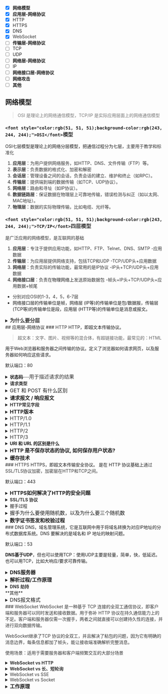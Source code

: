 - [x] **网络模型**
- [x] **应用层-网络协议**
- [x] HTTP
- [x] HTTPS
- [x] DNS
- [x] <font style="color:rgb(51, 51, 51);">WebSocket</font>
- [ ] **传输层-网络协议**
- [ ] TCP
- [ ] UDP
- [ ] **网络层-网络协议**
- [ ] IP
- [ ] **网络接口层-网络协议**
- [ ] **网络攻击**
- [ ] **其他**

## 网络模型
> <font style="color:rgb(119, 119, 119);">OSI 是理论上的网络通信模型，TCP/IP 是实际应用层面上的网络通信模型</font>
>

### `<font style="color:rgb(51, 51, 51);background-color:rgb(243, 244, 244);">OSI</font>`<font style="color:rgb(51, 51, 51);">模型</font>
OSI七层模型是理论上的网络分层模型，把通信过程分为七层，<font style="color:rgb(51, 51, 51);">主要用于教学和标准化</font>

1. **<font style="color:rgb(51, 51, 51);">应用层</font>**<font style="color:rgb(51, 51, 51);">：为用户提供网络服务，如HTTP、DNS、文件传输（FTP）等。</font>
2. **<font style="color:rgb(51, 51, 51);">表示层</font>**<font style="color:rgb(51, 51, 51);">：负责数据的格式化、加密和解密</font>
3. **<font style="color:rgb(51, 51, 51);">会话层</font>**<font style="color:rgb(51, 51, 51);">：管理设备之间的会话，负责会话的建立、维护和终止（如RPC）。</font>
4. **<font style="color:rgb(51, 51, 51);">传输层</font>**<font style="color:rgb(51, 51, 51);">：提供端到端的数据传输（如TCP、UDP协议）。</font>
5. **<font style="color:rgb(51, 51, 51);">网络层</font>**<font style="color:rgb(51, 51, 51);">：路由和寻址（如IP协议）。</font>
6. **<font style="color:rgb(51, 51, 51);">数据链路层</font>**<font style="color:rgb(51, 51, 51);">：保证数据在物理层上可靠地传输，错误检测与纠正（如以太网、MAC地址）。</font>
7. **<font style="color:rgb(51, 51, 51);">物理层</font>**<font style="color:rgb(51, 51, 51);">：数据的实际物理传输，比如电缆、光纤等。</font>

### `<font style="color:rgb(51, 51, 51);background-color:rgb(243, 244, 244);">TCP/IP</font>`<font style="color:rgb(51, 51, 51);">四层模型</font>
<font style="color:rgb(51, 51, 51);">是广泛应用的网络模型，是互联网的基础</font>

1. **<font style="color:rgb(51, 51, 51);">应用层</font>**<font style="color:rgb(51, 51, 51);">：专注于提供应用功能，如HTTP、FTP、Telnet、DNS、SMTP 		-应用数据</font>
2. **<font style="color:rgb(51, 51, 51);">传输层</font>**<font style="color:rgb(51, 51, 51);">：为应用层提供网络支持，包括TCP和UDP 		-TCP/UDP头+应用数据</font>
3. **<font style="color:rgb(51, 51, 51);">网络层</font>**<font style="color:rgb(51, 51, 51);">：负责实际的传输功能，最常用的是IP协议		 -IP头+TCP/UDP头+应用数据</font>
4. **<font style="color:rgb(51, 51, 51);">网络接口层</font>**<font style="color:rgb(51, 51, 51);">：负责在</font>物理网络上<font style="color:rgb(51, 51, 51);">发送原始数据包 		-帧头+IP头+TCP/UDP头+应用数据+帧尾</font>
+ <font style="color:rgb(51, 51, 51);">分别对应OSI的1-3，4，5，6-7层</font>
+ 网络接口层的传输单位是帧，网络层 (IP等)的传输单位是包/数据报，传输层 (TCP等)的传输单位是段，应用层 (HTTP等)的传输单位是消息或报文。

<details class="lake-collapse"><summary id="u6cb35f3d"><strong><span class="ne-text" style="color: rgb(51, 51, 51); font-size: 16px">为什么要分层</span></strong></summary><p id="u5e69d70a" class="ne-p"><span class="ne-text" style="color: rgb(51, 51, 51); font-size: 16px">通过分层标准化交互的过程。</span></p><p id="u2fde0539" class="ne-p"><span class="ne-text" style="font-size: 16px">具体讲，分层一方面使各层相互独立，不需要考虑其他层的实现，只需要调用下层功能；另一方面提高了灵活性和可替换性，类似高内聚、低耦合的原则；并且使得复杂的计算机网络系统变得易于设计，实现和标准化。</span></p></details>
## 应用层-网络协议
### <font style="color:rgb(51, 51, 51);">HTTP</font>
HTTP，即超文本传输协议。

> 超文本：文字、图片、视频等的混合体，有超链接功能，最常见的：HTML
>

用于Web浏览器和服务器之间传输的协议。定义了浏览器如何请求网页，以及服务器如何响应这些请求。

默认端口：80

<details class="lake-collapse"><summary id="u3deb8d67"><strong><span class="ne-text">状态码</span></strong><span class="ne-text">---</span><span class="ne-text" style="color: rgb(51, 51, 51); font-size: 16px">用于描述请求的结果</span></summary><p id="u05d9ce7a" class="ne-p"><strong><span class="ne-text" style="color: rgb(51, 51, 51); font-size: 16px">1xx表示正在处理</span></strong></p><p id="u36ddfefa" class="ne-p"><span class="ne-text" style="color: rgb(51, 51, 51); font-size: 16px">基本上没见过，100 Continue客户端应该继续发送请求</span></p><p id="u68c9eb75" class="ne-p"><span class="ne-text" style="color: rgb(51, 51, 51); font-size: 16px">102 Processing正在处理，</span><span class="ne-text" style="color: rgb(0, 0, 0); font-size: 16px">用于长时间操作</span></p><p id="u05c3145f" class="ne-p"><strong><span class="ne-text" style="color: rgb(51, 51, 51); font-size: 16px">2xx表示正常处理完毕</span></strong></p><p id="u174527f3" class="ne-p"><span class="ne-text" style="color: rgb(51, 51, 51); font-size: 16px">200 OK表示请求成功</span></p><p id="ud4da34a6" class="ne-p"><span class="ne-text" style="color: rgb(0, 0, 0); font-size: 16px">201 Created</span><span class="ne-text" style="color: rgb(0, 0, 0); font-size: 16px"> 资源创建成功，如 POST 请求后返回新资源的 URL</span></p><p id="u75828305" class="ne-p"><span class="ne-text" style="color: rgb(51, 51, 51); font-size: 16px">204 No Content表示成功但是没有body数据</span></p><p id="ue264ea14" class="ne-p"><span class="ne-text" style="color: rgb(51, 51, 51); font-size: 16px">206 Partial Content表示资源只是一部分</span></p><p id="u4405bcba" class="ne-p"><strong><span class="ne-text" style="color: rgb(51, 51, 51); font-size: 16px">3xx表示需要附加操作</span></strong></p><p id="u5c405b5b" class="ne-p"><span class="ne-text" style="color: rgb(51, 51, 51); font-size: 16px">301Moved Permanently表示永久重定向，资源不存在了，需改用新的 URL</span></p><p id="u62efb4eb" class="ne-p"><span class="ne-text" style="color: rgb(51, 51, 51); font-size: 16px">302 Found表示临时重定向，请求资源还在但是暂时需要另一个URL访问</span></p><p id="u22738dfb" class="ne-p"><span class="ne-text" style="color: rgb(51, 51, 51); font-size: 16px">304 Not Modified 表示资源未修改，</span><span class="ne-text" style="color: rgb(0, 0, 0); font-size: 16px">仅用于缓存控制（客户端可复用本地缓存）</span></p><p id="u366f855f" class="ne-p"><strong><span class="ne-text" style="color: rgb(51, 51, 51); font-size: 16px">4xx表示服务器无法处理请求</span></strong></p><p id="uc36977ad" class="ne-p"><span class="ne-text" style="color: rgb(0, 0, 0); font-size: 16px">400 Bad Request </span><span class="ne-text" style="color: rgb(0, 0, 0); font-size: 16px">客户端请求错误，如参数格式错误</span><span class="ne-text" style="font-size: 16px"> </span></p><p id="u01da6c77" class="ne-p"><span class="ne-text" style="color: rgb(51, 51, 51); font-size: 16px">401Unauthorized 未授权（未认证），用户未提供有效身份凭证（如未登录）</span></p><p id="u348706c7" class="ne-p"><span class="ne-text" style="color: rgb(51, 51, 51); font-size: 16px">403 Forbidden 表示服务器拒绝执行，如权限不足、IP地址被封禁或网站配置错误</span></p><p id="u7c669d05" class="ne-p"><span class="ne-text" style="color: rgb(51, 51, 51); font-size: 16px">404 Not Found表示请求的资源不存在</span></p><p id="u1281f000" class="ne-p"><strong><span class="ne-text" style="color: rgb(51, 51, 51); font-size: 16px">5xx表示服务器处理请求出错</span></strong></p><p id="u62ae5b09" class="ne-p"><span class="ne-text" style="color: rgb(51, 51, 51); font-size: 16px">500 Internal Server Error表示服务器内部错误</span></p><p id="u9c1ab064" class="ne-p"><span class="ne-text" style="font-size: 16px">501 </span><span class="ne-text" style="color: rgb(0, 0, 0); font-size: 16px">Not Implemented</span><span class="ne-text" style="font-size: 16px"> 表示服务器不支持请求方法</span></p><p id="ud6d4fd56" class="ne-p"><span class="ne-text" style="font-size: 16px">502 Bad Gateway 网关服务器无法从上游服务器获得有效的响应，如上游服务器未启动、崩溃或超时</span></p><p id="u9d2a8c68" class="ne-p"><span class="ne-text" style="font-size: 16px">504 Gateway Time-out 表示网关服务器等待上游服务器响应超时，如上游服务器处理时间过长或网络延迟</span></p></details>
<details class="lake-collapse"><summary id="u22ffcc06"><strong><span class="ne-text" style="color: rgb(51, 51, 51)">请求类型</span></strong></summary><p id="ufb8dbe56" class="ne-p"><span class="ne-text" style="color: rgb(51, 51, 51); font-size: 16px">GET：用于请求获取指定资源，通常用于获取数据。</span></p><p id="u8be94280" class="ne-p"><span class="ne-text" style="color: rgb(51, 51, 51); font-size: 16px">POST：用于向服务器提交数据，通常用于提交表单数据或进行资源的创建。</span></p><p id="uae7abbf5" class="ne-p"><span class="ne-text" style="color: rgb(51, 51, 51); font-size: 16px">PUT：用于向服务器更新指定资源，通常用于更新已存在的资源。</span></p><p id="u129b8728" class="ne-p"><span class="ne-text" style="color: rgb(51, 51, 51); font-size: 16px">DELETE：用于请求服务器删除指定资源。</span></p><p id="uc8199233" class="ne-p"><span class="ne-text" style="color: rgb(51, 51, 51); font-size: 16px">HEAD：类似于GET请求，但只返回资源的头部信息，用于获取资源的元数据而不获取实际内容。</span></p></details>
<details class="lake-collapse"><summary id="u651b9288"><span class="ne-text" style="font-size: 16px">GET 和 POST 有什么区别</span></summary><ol class="ne-ol"><li id="uff4fb0f1" data-lake-index-type="0"><span class="ne-text" style="color: rgb(51, 51, 51); font-size: 16px">GET是从服务器获取指定的资源，请求的参数位置一般写在URL中，参数只允许ASCII，并且浏览器(不是HTTP)对URL长度有限制。GET是安全且幂等的，是“只读”操作，可被浏览器缓存。</span></li><li id="uc11aa29e" data-lake-index-type="0"><span class="ne-text" style="color: rgb(51, 51, 51); font-size: 16px">POST是根据请求符合(报文body)对指定数据的资源做出处理，POST 请求携带数据的位置一般是写在报文 body 中，body 中的数据可以是任意格式的数据，只要客户端与服务端协商好即可，而且浏览器不会对 body 大小做限制。POST是不安全不幂等的，是“新增/提交数据”操作，会修改服务器资源，浏览器一般不会缓存POST请求。</span></li></ol><p id="u1c9b312b" class="ne-p"><span class="ne-text" style="color: rgb(51, 51, 51); font-size: 16px">注：理论上，任何请求都可以带 body 的，只是规范上GET不带body；并且URL 中的查询参数也不是 GET 所独有的，POST 请求的 URL 中也可以有参数的。</span></p></details>
<details class="lake-collapse"><summary id="u5197f0f5"><strong><span class="ne-text" style="font-size: 16px">请求报文 / 响应报文</span></strong></summary><p id="u0517f072" class="ne-p"><strong><span class="ne-text" style="color: rgb(51, 51, 51); font-size: 16px">请求报文</span></strong><span class="ne-text" style="color: rgb(51, 51, 51); font-size: 16px">：</span></p><p id="ue2a1f426" class="ne-p"><span class="ne-text" style="color: rgb(51, 51, 51); font-size: 16px">请求行：包含请求方法、请求目标（URL或URI）和HTTP协议版本。</span></p><p id="uc04a938a" class="ne-p"><span class="ne-text" style="color: rgb(51, 51, 51); font-size: 16px">请求头部：包含关于请求的附加信息，如Host、User-Agent、Content-Type等。</span></p><p id="u2d4aed9d" class="ne-p"><span class="ne-text" style="color: rgb(51, 51, 51); font-size: 16px">空行：请求头部和请求体之间用空行分隔。</span></p><p id="ub18dfd04" class="ne-p"><span class="ne-text" style="color: rgb(51, 51, 51); font-size: 16px">请求体：可选，包含请求的数据，通常用于POST请求等需要传输数据的情况。</span></p><p id="ue08eade7" class="ne-p"><strong><span class="ne-text" style="color: rgb(51, 51, 51); font-size: 16px">响应报文</span></strong><span class="ne-text" style="color: rgb(51, 51, 51); font-size: 16px">：</span></p><p id="u93cfb4eb" class="ne-p"><span class="ne-text" style="color: rgb(51, 51, 51); font-size: 16px">状态行：包含HTTP协议版本、状态码和状态信息。</span></p><p id="u2468d6c7" class="ne-p"><span class="ne-text" style="color: rgb(51, 51, 51); font-size: 16px">响应头部：包含关于响应的附加信息，如Content-Type、Content-Length等。</span></p><p id="u9e9ed68a" class="ne-p"><span class="ne-text" style="color: rgb(51, 51, 51); font-size: 16px">空行：响应头部和响应体之间用空行分隔。</span></p><p id="u0d83804a" class="ne-p"><span class="ne-text" style="color: rgb(51, 51, 51); font-size: 16px">响应体：包含响应的数据，通常是服务器返回的HTML、JSON等内容。</span></p></details>
<details class="lake-collapse"><summary id="u78017288"><strong><span class="ne-text" style="color: rgb(51, 51, 51)">HTTP常见字段</span></strong></summary><p id="u64e4ef9d" class="ne-p"><span class="ne-text">HTTP字段（HTTP field）是出现在HTTP请求或响应头部的一组键: 值结构，用于携带额外的指令或说明，帮助服务器和客户端正确处理HTTP消息。</span></p><ul class="ne-ul"><li id="uc79425c5" data-lake-index-type="0"><span class="ne-text" style="color: rgb(51, 51, 51); font-size: 16px">HOST：可以将请求发往「同一台」服务器上的不同网站</span></li><li id="ud7499345" data-lake-index-type="0"><span class="ne-text" style="color: rgb(51, 51, 51); font-size: 16px">Content-Length：表明本次回应的数据长度</span></li><li id="uba6c2e44" data-lake-index-type="0"><span class="ne-text" style="color: rgb(51, 51, 51); font-size: 16px">Connection：最常用于客户端要求服务器使用「HTTP 长连接」机制，以便其他请求复用</span></li><li id="u27918e96" data-lake-index-type="0"><span class="ne-text" style="color: rgb(51, 51, 51); font-size: 16px">Content-Type：用于服务器回应时，告诉客户端，本次数据是什么格式</span></li><li id="u2d6c8e85" data-lake-index-type="0"><span class="ne-text" style="color: rgb(51, 51, 51); font-size: 16px">Content-Encoding：说明数据的压缩方法。表示服务器返回的数据使用了什么压缩格式</span></li></ul></details>
<details class="lake-collapse"><summary id="u2cf66d7e"><strong><span class="ne-text" style="font-size: 16px">HTTP版本</span></strong></summary><ol class="ne-ol"><li id="u94245ca3" data-lake-index-type="0"><strong><span class="ne-text" style="font-size: 16px">HTTP/0.9：</span></strong><span class="ne-text" style="font-size: 16px">只有 GET 方法，无头部，响应仅为 HTML。</span></li><li id="u9cd08d33" data-lake-index-type="0"><strong><span class="ne-text" style="font-size: 16px">HTTP/1.0：</span></strong><span class="ne-text" style="font-size: 16px">引入</span><strong><span class="ne-text" style="font-size: 16px">头部</span></strong><span class="ne-text" style="font-size: 16px">（Header）、状态码、多种请求方法（POST/HEAD），支持非 HTML 内容。</span></li><li id="ue3347fca" data-lake-index-type="0"><strong><span class="ne-text" style="font-size: 16px">HTTP/1.1：持久连接</span></strong><span class="ne-text" style="font-size: 16px">（默认保持连接复用）、管道化、缓存控制（如 </span><code class="ne-code"><span class="ne-text" style="font-size: 16px">Cache-Control</span></code><span class="ne-text" style="font-size: 16px">）、 Host 头（支持虚拟主机）。</span></li><li id="u1cb42dea" data-lake-index-type="0"><strong><span class="ne-text" style="font-size: 16px">HTTP/2：多路复用</span></strong><span class="ne-text" style="font-size: 16px">（一个连接并行传输多个请求）、头部压缩、服务器推送。</span></li><li id="uae0a5753" data-lake-index-type="0"><strong><span class="ne-text" style="font-size: 16px">HTTP/3：</span></strong><span class="ne-text" style="font-size: 16px">基于 </span><strong><span class="ne-text" style="font-size: 16px">QUIC 协议</span></strong><span class="ne-text" style="font-size: 16px">（UDP），减少连接建立延迟，解决队头阻塞问题。</span></li></ol></details>
<details class="lake-collapse"><summary id="uee2778d2"><span class="ne-text" style="color: rgb(51, 51, 51); font-size: 16px">HTTP/1.0</span></summary><ol class="ne-ol"><li id="ua99b9873" data-lake-index-type="0"><span class="ne-text" style="font-size: 16px">响应状态码：有16 种状态码。</span></li><li id="u8abb9361" data-lake-index-type="0"><span class="ne-text" style="font-size: 16px">缓存机制：服务器在返回响应时，告诉客户端这个资源的“过期时间”或“最后修改时间”，客户端在下次需要这个资源时，可以据此判断是直接使用本地副本，还是需要向服务器重新请求。存在的问题：依赖绝对时间，控制手段单一，不可靠不灵活。</span></li><li id="u0bb48044" data-lake-index-type="0"><span class="ne-text" style="font-size: 16px">连接方式：默认短连接， 每次请求都会重新建立并关闭一次 TCP 连接，频繁的三次握手与四次挥手造成明显的带宽和性能浪费。</span></li></ol></details>
<details class="lake-collapse"><summary id="ua1f61836"><span class="ne-text" style="color: rgb(51, 51, 51); font-size: 16px">HTTP/1.1</span></summary><ol class="ne-ol"><li id="u9cee579c" data-lake-index-type="0"><span class="ne-text" style="font-size: 16px">响应状态码：新增大量的状态码，如206等。</span></li><li id="uc724cda6" data-lake-index-type="0"><span class="ne-text" style="font-size: 16px">缓存机制：引入了Cache-Control头部和ETag机制，  提供了丰富的缓存指令，支持更精确控制，使用内容哈希标识资源版本而不是时间，缓存校验更加精准高效。</span></li><li id="uf35f6ebe" data-lake-index-type="0"><span class="ne-text" style="font-size: 16px">连接方式：默认长连接，</span><span class="ne-text" style="color: rgb(60, 60, 67); font-size: 16px"> 通过 </span><code class="ne-code"><span class="ne-text" style="color: rgb(60, 60, 67); font-size: 16px">Connection: keep-alive</span></code><span class="ne-text" style="color: rgb(60, 60, 67); font-size: 16px"> 保持 TCP 连接在多个请求间复用，显著减少连接开销，提高传输效率。  </span></li><li id="u1834bdd9" data-lake-index-type="0"><span class="ne-text" style="font-size: 16px">新增并强制使用Host头部：1.0中服务器无法区分同一 IP 下的多个网站，强制Host头的引入实现了虚拟主机支持，使一台服务器能同时服务多个域名  </span></li><li id="uf5d70e2d" data-lake-index-type="0"><span class="ne-text" style="font-size: 16px">范围请求机制： 允许客户端只获取资源的部分字节（或多段），支持断点续传与按需加载。通过Range等头部配合多种状态码协调实现</span></li></ol><hr id="vzZ7u" class="ne-hr"><ol class="ne-ol"><li id="u11887a1f" data-lake-index-type="0"><span class="ne-text" style="color: rgb(60, 60, 67); font-size: 16px">连接方式：串行方式，每个请求和响应都需要独立的连接，而浏览器为了控制资源会有 6-8 个 TCP 连接的限制</span></li><li id="u4111f81d" data-lake-index-type="0"><span class="ne-text" style="color: rgb(60, 60, 67); font-size: 16px">传输格式：文本格式的报文</span></li><li id="uebd3418b" data-lake-index-type="0"><span class="ne-text" style="color: rgb(60, 60, 67); font-size: 16px">队头阻塞：请求-响应串行模型， 同一连接中一个慢请求阻塞后续  </span></li><li id="u3bd1b3bb" data-lake-index-type="0"><span class="ne-text" style="color: rgb(60, 60, 67); font-size: 16px">头部压缩：支持Body压缩，不支持Header压缩， 头部大量重复  </span></li></ol></details>
<details class="lake-collapse"><summary id="u5701ee68"><span class="ne-text" style="color: rgb(51, 51, 51); font-size: 16px">HTTP/2</span></summary><ol class="ne-ol"><li id="u0a5dbe10" data-lake-index-type="0"><span class="ne-text" style="color: rgb(60, 60, 67); font-size: 16px">连接方式：多路复用，在同一连接上可以同时传输多个请求和响应，互不干扰</span></li><li id="u90bc033f" data-lake-index-type="0"><span class="ne-text" style="font-size: 16px">传输格式：二进制分帧，更高效、更易解析  </span></li><li id="ua7f99edb" data-lake-index-type="0"><span class="ne-text" style="color: rgb(60, 60, 67); font-size: 16px">队头阻塞：多路复用技术允许多个请求和响应在单个 TCP 连接上并行交错传输，解决了 HTTP/1.1 应用层的队头阻塞问题，但 HTTP/2 依然受到 TCP 层队头阻塞 的影响。</span></li><li id="ub5a38e94" data-lake-index-type="0"><span class="ne-text" style="font-size: 16px">头部压缩： 使用 HPACK 压缩头部，大幅减少冗余  </span></li><li id="u6f984c0c" data-lake-index-type="0"><span class="ne-text" style="color: rgb(60, 60, 67); font-size: 16px">服务器推送：可以在客户端请求一个资源时，将其他相关资源一并推送，减少客户端的请求次数和延迟</span></li><li id="u12393550" data-lake-index-type="0"><span class="ne-text" style="color: rgb(60, 60, 67); font-size: 16px">安全性：实际使用中，HTTP/2 实际等同于 HTTPS，总是基于TLS加密</span></li></ol><hr id="RCHF5" class="ne-hr"><ol class="ne-ol"><li id="ua00436de" data-lake-index-type="0"><span class="ne-text" style="font-size: 16px">传输协议：基于TCP协议</span></li><li id="uc43f8c22" data-lake-index-type="0"><span class="ne-text" style="font-size: 16px">握手性能：TCP三次握手+TLS握手，至少2RTT</span></li><li id="u206363f0" data-lake-index-type="0"><span class="ne-text" style="font-size: 16px">队头阻塞：存在传输层堵头阻塞</span></li><li id="u328dce7b" data-lake-index-type="0"><span class="ne-text" style="font-size: 16px">加密机制： TLS 与传输分层独立，不加密TCP头部等信息</span></li><li id="ubd70d965" data-lake-index-type="0"><span class="ne-text" style="font-size: 16px">丢包处理：依赖于TCP的全局重传，容易阻塞</span></li></ol></details>
<details class="lake-collapse"><summary id="u86a44a6c"><span class="ne-text" style="color: rgb(51, 51, 51); font-size: 16px">HTTP/3</span></summary><ol class="ne-ol"><li id="u1425c23f" data-lake-index-type="0"><span class="ne-text" style="color: rgb(51, 51, 51); font-size: 16px">传输协议：使用QUIC协议，在UDP基础上实现了可靠传输、多路复用、加密和连接迁移</span></li><li id="u9ef5449b" data-lake-index-type="0"><span class="ne-text" style="font-size: 16px">握手性能：首次连接1次RTT，复用则0次</span></li><li id="u958bdf2a" data-lake-index-type="0"><span class="ne-text" style="font-size: 16px">队头阻塞：完全消除队头阻塞</span></li><li id="ud0339293" data-lake-index-type="0"><span class="ne-text" style="font-size: 16px">加密机制：TLS内嵌于GUIC，对整个数据包加密，更加安全</span></li><li id="uc2b92747" data-lake-index-type="0"><span class="ne-text" style="font-size: 16px">丢包处理：QUIC 局部重传，仅影响丢失的数据流  </span></li><li id="ub0f219d0" data-lake-index-type="0"><span class="ne-text" style="font-size: 16px">连接迁移：QUIC使用64位标识连接，网络环境改变也能保持连接</span></li></ol></details>
<details class="lake-collapse"><summary id="uc6d000ce"><strong><span class="ne-text"> URI 和 URL 的区别是什么</span></strong></summary><p id="u07739e64" class="ne-p"><span class="ne-text">URL是URI的一种</span></p><p id="u1e0b0f59" class="ne-p"><span class="ne-text">URI是统一资源标识符，</span><span class="ne-text" style="color: rgb(51, 51, 51); font-size: 16px">唯一标识一个资源</span></p><p id="u1b7f1cd8" class="ne-p"><span class="ne-text" style="color: rgb(51, 51, 51); font-size: 16px">URL是统一资源定位符，指出资源访问位置和方式</span></p></details>
<details class="lake-collapse"><summary id="ubcff9f6e"><span class="ne-text"> </span><strong><span class="ne-text" style="font-size: 16px">HTTP 是不保存状态的协议, 如何保存用户状态?  </span></strong></summary><p id="u093709cd" class="ne-p"><span class="ne-text" style="font-size: 16px">HTTP是无状态协议，每次请求都是独立的，必须依靠额外机制显式传递状态信息</span></p><ol class="ne-ol"><li id="u02d610a4" data-lake-index-type="0"><span class="ne-text" style="font-size: 16px">Cookie，最基础的状态存储机制， 由服务器通过响应头 </span><code class="ne-code"><span class="ne-text" style="font-size: 16px">Set-Cookie</span></code><span class="ne-text" style="font-size: 16px"> 发送给客户端，浏览器自动在后续请求中携带  </span></li><li id="uaef0d597" data-lake-index-type="0"><span class="ne-text" style="font-size: 16px">Session，基于Cookie的服务器状态保存方案， 服务器在内存/数据库中保存用户状态，客户端仅保存一个 </span><code class="ne-code"><span class="ne-text" style="font-size: 16px">SessionID</span></code><span class="ne-text" style="font-size: 16px">（通常放在 Cookie 中），用来关联状态</span></li><li id="u4dd0b1ad" data-lake-index-type="0"><span class="ne-text" style="font-size: 16px">Token/JWT：无状态认证方案，适合分布式系统， 服务器签发加密 Token（如 JWT），客户端每次请求携带（通常放在 Header 的 </span><code class="ne-code"><span class="ne-text" style="font-size: 16px">Authorization</span></code><span class="ne-text" style="font-size: 16px"> 中），服务器验证后识别用户</span></li></ol></details>
<details class="lake-collapse"><summary id="ueb027d4c"><strong><span class="ne-text" style="font-size: 16px">缓存技术</span></strong></summary><p id="ud0af145b" class="ne-p"><span class="ne-text" style="color: rgb(51, 51, 51); font-size: 16px">浏览器/中间服务器在本地保存资源副本，减少重复请求、提示加载速度、节省宽带</span></p><p id="u599ad48c" class="ne-p"><span class="ne-text" style="color: rgb(51, 51, 51); font-size: 16px">有两种实现方式：强制缓存和协商缓存</span></p><ol class="ne-ol"><li id="ud77c25ba" data-lake-index-type="0"><span class="ne-text" style="color: rgb(51, 51, 51); font-size: 16px">强制缓存即HTTP/1.0的Expires绝对过期时间判断和HTTP/1.1的Cache-Control 相对过期时间和策略判断</span></li><li id="uc525c169" data-lake-index-type="0"><span class="ne-text" style="color: rgb(51, 51, 51); font-size: 16px">协商缓存即HTTP/1.0的 通过资源修改时间判断是否更新  和HTTP/1.1的 内容哈希标识判断是否更新  </span></li></ol><p id="u572e01cd" class="ne-p"><span class="ne-text" style="color: rgb(51, 51, 51); font-size: 16px">协商缓存是强制缓存的“备胎”，只有强制缓存失效时才会触发协商缓存流程。</span></p></details>
### <font style="color:rgb(51, 51, 51);">HTTPS</font>
HTTPS，即超文本传输安全协议。 是在 HTTP 协议基础上<font style="color:rgb(51, 51, 51);">通过SSL/TLS协议加密，加密层在HTTP和TCP之间。</font>

默认端口：443

<details class="lake-collapse"><summary id="u3b626525"><strong><span class="ne-text" style="font-size: 16px">HTTPS如何解决了HTTP的安全问题</span></strong></summary><p id="u3c05579c" class="ne-p"><span class="ne-text" style="font-size: 16px">首先明白HTTP的安全问题：</span></p><ol class="ne-ol"><li id="ufc4c9ef6" data-lake-index-type="0"><span class="ne-text" style="color: rgb(51, 51, 51); font-size: 16px">明文存储，存在窃听风险</span></li><li id="ub1bb5559" data-lake-index-type="0"><span class="ne-text" style="color: rgb(0, 0, 0); font-size: 16px">可以截获数据包并修改内容，存在篡改风险</span></li><li id="u1de6fd0f" data-lake-index-type="0"><span class="ne-text" style="color: rgb(0, 0, 0); font-size: 16px">无法确认与你通信的服务器的身份，存在冒充风险</span></li></ol><p id="ue969c056" class="ne-p"><span class="ne-text" style="color: rgb(0, 0, 0); font-size: 16px">对应的，HTTPS：</span></p><ol class="ne-ol"><li id="ue6d76fd1" data-lake-index-type="0"><span class="ne-text" style="color: rgb(0, 0, 0); font-size: 16px">混合加密，即对称加密和非对称加密，握手阶段通过</span><span class="ne-text" style="color: rgb(51, 51, 51); font-size: 16px">非对称加密交换会话密钥，通信过程全部使用对称加密加密明文数据</span></li><li id="u74746ed7" data-lake-index-type="0"><span class="ne-text" style="font-size: 16px">HMAC，是摘要算法的变种，</span><span class="ne-text" style="color: rgb(51, 51, 51); font-size: 16px">摘要算法即哈希函数</span><span class="ne-text" style="font-size: 16px">，直接发送“数据摘要+数据”可能二者都被伪造，所以HMAC发送的摘桃来源于数据和对称密钥。</span></li><li id="u49597818" data-lake-index-type="0"><span class="ne-text" style="font-size: 16px">数字证书的数字签名，通过校验收到的服务器公钥是否具有权威机构CA的证明来判断是不是伪造的</span></li></ol></details>
<details class="lake-collapse"><summary id="u8d9e0c34"><strong><span class="ne-text" style="color: rgb(51, 51, 51)">SSL/TLS 协议</span></strong></summary><p id="u1335395a" class="ne-p"><span class="ne-text" style="font-size: 16px">TLS 是 SSL 的升级版，同一个东西的不同版本，只是SSL叫习惯了所以保留了</span></p></details>
<details class="lake-collapse"><summary id="ufeaba4ed"><span class="ne-text">握手过程</span></summary><ol class="ne-ol"><li id="u0b8ef44d" data-lake-index-type="0"><span class="ne-text" style="color: rgb(51, 51, 51); font-size: 16px">ClientHello：客户端向服务器发起ClientHello加密通信请求，发送了客户端支持的TLS协议版本 + 客户端生产的随机数(用来生成对话密钥) + 支持的密码套件系列(加密算法)</span></li><li id="ud9ae9158" data-lake-index-type="0"><span class="ne-text" style="color: rgb(51, 51, 51); font-size: 16px">SeverHello：服务器做出响应，发送 确认TLS协议版本(不支持该版本就关闭加密通信) + 服务器生产的随机数(用来生成对话密钥) + 确认密码套件系列 + 服务器的数字证书</span></li><li id="u088c1f41" data-lake-index-type="0"><span class="ne-text" style="color: rgb(51, 51, 51); font-size: 16px">客户端回应：客户端收到回应后，先通过浏览器/操作系统的CA公钥确认数字证书真实性，随后从数字证书取出服务器公钥，生成一个随机数(pre-master  Secret )用服务器公钥加密后发送给服务器。然后客户端使用三个随机数用协商的加密算法各自生成本次通信的会话密钥，客户端发送 加密的 Finished 消息校验握手完整性  </span></li><li id="u9131ead4" data-lake-index-type="0"><span class="ne-text" style="color: rgb(51, 51, 51); font-size: 16px">服务端计算会话密钥，发送 加密 Finished 消息  </span></li></ol><hr id="Zv5co" class="ne-hr"><p id="uacbcc1ce" class="ne-p"><span class="ne-text" style="color: rgb(51, 51, 51); font-size: 16px">至此握手阶段结束，进入加密通信，完全使用HTTP协议，只不过使用会话密钥加密内容(对称加密+HMAC)。</span></p></details>
<details class="lake-collapse"><summary id="udcf92195"><span class="ne-text" style="font-size: 16px">握手为什么要使用随机数，以及为什么要三个随机数</span></summary><p id="uc10b2de5" class="ne-p"><span class="ne-text" style="font-size: 16px">使用随机数：</span></p><ol class="ne-ol"><li id="u411e9166" data-lake-index-type="0"><span class="ne-text" style="font-size: 16px">保证会话密钥唯一性，防止攻击人重放攻击或根据重复密钥推测通信内容</span></li><li id="uebbe11e2" data-lake-index-type="0"><span class="ne-text" style="font-size: 16px">增加密钥熵，提高不可预测性，保障安全</span></li></ol><p id="u3f4c202d" class="ne-p"><span class="ne-text" style="font-size: 16px">为什么要三个，只要第三个不行吗</span></p><ol class="ne-ol"><li id="u82bdf69b" data-lake-index-type="0"><span class="ne-text" style="font-size: 16px">随机性更强，并且保证向前保密</span></li><li id="u76a141a5" data-lake-index-type="0"><span class="ne-text" style="font-size: 16px">让密钥生成过程和算法协商过程解耦，更加灵活</span></li></ol></details>
<details class="lake-collapse"><summary id="u3ecb5473"><strong><span class="ne-text" style="font-size: 16px">数字证书签发和校验过程</span></strong></summary><p id="u608e70e2" class="ne-p"><span class="ne-text" style="font-size: 16px">签发：</span><span class="ne-text" style="color: rgb(51, 51, 51); font-size: 16px">1，CA把持有者公钥、用途、颁发者、有效时间等信息打包成一个包，对这些信息进行HASH计算，2，CA使用私钥将该hash值加密，生成Certificate Signature，也就是数字签名，3，将 Certificate Signature 添加在文件证书上，形成数字证书。</span></p><p id="ue044d062" class="ne-p"><span class="ne-text" style="color: rgb(51, 51, 51); font-size: 16px">校验：1，客户端使用同样的Hash算法获取证书Hash值H1，2，通常浏览器和操作系统集成了CA公钥信息，浏览器收到证书后可以使用CA公钥解密Certificate Signature，得到哈希值H2，3，对比H1和H2，如果值相同则可信。</span></p></details>
### DNS
DNS，域名管理系统，它是互联网中用于将域名转换为对应IP地址的分布式数据库系统。DNS 要解决的是域名和 IP 地址的映射问题。

默认端口：53

**DNS基于UDP**，但也可以使用TCP：使用UDP主要是轻量，简单，快，低延迟。也可以用TCP，比如大响应/要求可靠传输。

<details class="lake-collapse"><summary id="u38936515"><strong><span class="ne-text" style="font-size: 16px">DNS服务器</span></strong></summary><p id="u6504b1da" class="ne-p"><span class="ne-text">D</span><span class="ne-text" style="font-size: 16px">NS服务器是把域名转化成IP的域名解析服务器，还可以反向解析，缓存结果和递归查询。</span></p><ul class="ne-ul"><li id="u9d68a0ad" data-lake-index-type="0"><span class="ne-text" style="font-size: 16px">根 DNS 服务器</span><span class="ne-text" style="font-size: 16px">：提供顶级域（如 </span><code class="ne-code"><span class="ne-text" style="font-size: 16px">.com</span></code><span class="ne-text" style="font-size: 16px">、</span><code class="ne-code"><span class="ne-text" style="font-size: 16px">.org</span></code><span class="ne-text" style="font-size: 16px">）信息</span></li><li id="u79a0837e" data-lake-index-type="0"><span class="ne-text" style="font-size: 16px">顶级域（TLD）服务器</span><span class="ne-text" style="font-size: 16px">：管理具体顶级域</span></li><li id="ucee109e6" data-lake-index-type="0"><span class="ne-text" style="font-size: 16px">权威 DNS 服务器</span><span class="ne-text" style="font-size: 16px">：存储具体域名的 IP 信息，是最终解析来源</span></li><li id="u51f9e906" data-lake-index-type="0"><span class="ne-text" style="font-size: 16px">递归 DNS 服务器：客户端请求先到这里，它负责逐级查询直到拿到 IP</span></li></ul></details>
<details class="lake-collapse"><summary id="u9ccd7d0a"><strong><span class="ne-text" style="font-size: 16px">解析过程/工作原理</span></strong></summary><ol class="ne-ol"><li id="u7eaac925" data-lake-index-type="0"><span class="ne-text">查询浏览器缓存和本地缓存，没命中则请求网络配置指定的本地DNS服务器</span></li><li id="ub26562c5" data-lake-index-type="0"><span class="ne-text">还是没有就会开始迭代查询，先查根DNS服务器，然后从返回的顶级域服务器查，再从返回的权威DNS服务器查到IP，缓存后返回给客户端</span></li></ol></details>
<details class="lake-collapse"><summary id="u17555485"><strong><span class="ne-text" style="color: rgb(51, 51, 51)">DNS 劫持</span></strong></summary><p id="u67bc2a76" class="ne-p"><span class="ne-text" style="color: rgb(51, 51, 51); font-size: 16px">DNS 劫持是一种网络攻击，它通过修改 DNS 服务器的解析结果，使用户访问的域名指向错误的 IP 地址，从而导致用户无法访问正常的网站，或者被引导到恶意的网站。DNS 劫持有时也被称为 DNS 重定向、DNS 欺骗或 DNS 污染。这种劫持可以通过植入恶意的DNS记录或劫持用户的DNS流量来实现。</span></p></details>
**其他**

<details class="lake-collapse"><summary id="ubf19f08e"><span class="ne-text" style="font-size: 16px">DNS报文格式</span></summary><p id="u42a0a01f" class="ne-p"><span class="ne-text" style="color: rgb(51, 51, 51); font-size: 16px">DNS 报文分为查询和回答报文，两种形式的报文结构相同。</span></p><ul class="ne-ul"><li id="ub40b5a01" data-lake-index-type="0"><span class="ne-text" style="color: rgb(51, 51, 51); font-size: 16px">标识符。16 比特，用于标识该查询。这个标识符会被复制到对查询的回答报文中，以便让客户用它来匹配发送的请求和接收到的回答。</span></li><li id="u57625a40" data-lake-index-type="0"><span class="ne-text" style="color: rgb(51, 51, 51); font-size: 16px">标志。1 比特的”查询/回答“标识位，</span><code class="ne-code"><span class="ne-text" style="color: rgb(51, 51, 51); background-color: rgb(243, 244, 244); font-size: 16px">0</span></code><span class="ne-text" style="color: rgb(51, 51, 51); font-size: 16px">表示查询报文，</span><code class="ne-code"><span class="ne-text" style="color: rgb(51, 51, 51); background-color: rgb(243, 244, 244); font-size: 16px">1</span></code><span class="ne-text" style="color: rgb(51, 51, 51); font-size: 16px">表示回答报文；1 比特的”权威的“标志位（当某 DNS 服务器是所请求名字的权威 DNS 服务器时，且是回答报文，使用”权威的“标志）；1 比特的”希望递归“标志位，显式地要求执行递归查询；1 比特的”递归可用“标志位，用于回答报文中，表示 DNS 服务器支持递归查询。</span></li><li id="u69feb430" data-lake-index-type="0"><span class="ne-text" style="color: rgb(51, 51, 51); font-size: 16px">问题数、回答 RR 数、权威 RR 数、附加 RR 数。分别指示了后面 4 类数据区域出现的数量。</span></li><li id="u1d96eebc" data-lake-index-type="0"><span class="ne-text" style="color: rgb(51, 51, 51); font-size: 16px">问题区域。包含正在被查询的主机名字，以及正被询问的问题类型。</span></li><li id="ub006ef78" data-lake-index-type="0"><span class="ne-text" style="color: rgb(51, 51, 51); font-size: 16px">回答区域。包含了对最初请求的名字的资源记录。</span><strong><span class="ne-text" style="color: rgb(51, 51, 51); font-size: 16px">在回答报文的回答区域中可以包含多条 RR，因此一个主机名能够有多个 IP 地址。</span></strong></li><li id="ua5f36667" data-lake-index-type="0"><span class="ne-text" style="color: rgb(51, 51, 51); font-size: 16px">权威区域。包含了其他权威服务器的记录。</span></li><li id="u4ee08eab" data-lake-index-type="0"><span class="ne-text" style="color: rgb(51, 51, 51); font-size: 16px">附加区域。包含了其他有帮助的记录。</span></li></ul></details>
### <font style="color:rgb(51, 51, 51);">WebSocket</font>
<font style="color:rgb(51, 51, 51);">WebSocket 是一种基于 TCP 连接的全双工通信协议，即客户端和服务器可以同时发送和接收数据。用于弥补 HTTP 协议在持久通信能力上的不足。客户端和服务器仅需一次握手，两者之间就直接可以创建持久性的连接，并进行双向数据传输。</font>

<font style="color:rgb(51, 51, 51);">WebSocket继承了TCP 协议的全双工，并且解决了粘包的问题，因为它有明确的消息边界，每条信息都加了帧头，能让接收端准确解析完整消息。</font>

<font style="color:rgb(51, 51, 51);">使用场景：适用于需要服务器和客户端频繁交互的大部分场景</font>

<details class="lake-collapse"><summary id="u4644b523"><strong><span class="ne-text" style="color: rgb(51, 51, 51)">WebSocket vs HTTP</span></strong></summary><ol class="ne-ol"><li id="u13a2264f" data-lake-index-type="0"><span class="ne-text" style="color: rgb(51, 51, 51)">WebSocket是状态化的</span><span class="ne-text" style="color: rgb(51, 51, 51); font-size: 16px">全双工通信模式；HTTP是无状态的请求-响应模型</span></li><li id="udf131684" data-lake-index-type="0"><span class="ne-text" style="color: rgb(51, 51, 51)">WebSocket长连接；HTTP/1.0默认短链接，HTTP/1.1默认长连接但仍然是客户端请求服务器响应</span></li><li id="uc4fc3034" data-lake-index-type="0"><span class="ne-text" style="color: rgb(51, 51, 51)">WebSocket初始为HTTP发起握手，确认后升级为 WebSocket 长连接；HTTP每次请求独立。</span></li><li id="u170795ec" data-lake-index-type="0"><span class="ne-text" style="color: rgb(51, 51, 51)">WebSocket 双方都可主动发送数据，适合</span><span class="ne-text" style="color: rgb(0, 0, 0); font-size: 14px">高频、实时交互场景如实时聊天、在线游戏、推送通知等；</span><span class="ne-text" style="color: rgb(51, 51, 51)">HTTP  客户端必须先发起请求，适合传统网页通信</span></li></ol></details>
<details class="lake-collapse"><summary id="ufca8789c"><strong><span class="ne-text" style="color: rgb(51, 51, 51)">WebSocket vs 长、短轮询</span></strong></summary><p id="udd940aad" class="ne-p"><br></p></details>
<details class="lake-collapse"><summary id="uc75fe7c2"><span class="ne-text" style="color: rgb(51, 51, 51)">WebSocket vs SSE</span></summary><p id="u170b354b" class="ne-p"><br></p></details>
<details class="lake-collapse"><summary id="u26dfa493"><span class="ne-text" style="color: rgb(51, 51, 51)">WebSocket vs Socket</span></summary><p id="u51fb2e3b" class="ne-p"><br></p></details>
<details class="lake-collapse"><summary id="u5431cced"><strong><span class="ne-text" style="font-size: 16px">工作原理</span></strong></summary><ol class="ne-ol"><li id="uc372ffe6" data-lake-index-type="0"><span class="ne-text">浏览器/客户端向服务器发送一个 HTTP 请求，其中包含特殊头部：请求升级协议为</span><span class="ne-text" style="color: rgb(51, 51, 51)">WebSocket、用于服务器生成响应校验的随机字符串、协议版本</span></li><li id="ud4ba5803" data-lake-index-type="0"><span class="ne-text"> 服务器接收到请求后，如果支持 WebSocket </span><span class="ne-text" style="color: rgb(51, 51, 51); font-size: 16px">回复一个 HTTP 101 状态码，确认升级协议为</span><span class="ne-text" style="color: rgb(51, 51, 51)">WebSocket和版本，验证客户端的随机字符串</span></li><li id="u1da940e2" data-lake-index-type="0"><span class="ne-text" style="color: rgb(51, 51, 51)">握手成功，可以双向发送消息</span></li></ol></details>




















